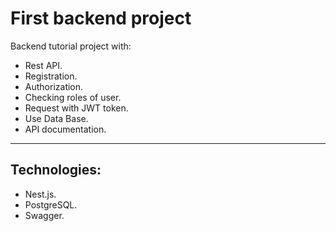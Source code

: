# First backend project
Backend tutorial project with:
- Rest API.
- Registration.
- Authorization.
- Checking roles of user.
- Request with JWT token.
- Use Data Base.
- API documentation.
____
## Technologies: 
- Nest.js.
- PostgreSQL.
- Swagger.